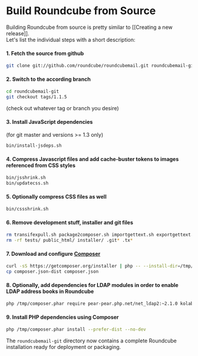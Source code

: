 # Build Roundcube from Source

Building Roundcube from source is pretty similar to [[Creating a new release]].  
Let's list the individual steps with a short description:

#### 1. Fetch the source from github

```sh
git clone git://github.com/roundcube/roundcubemail.git roundcubemail-git
```

#### 2. Switch to the according branch

```sh
cd roundcubemail-git
git checkout tags/1.1.5
```
(check out whatever tag or branch you desire)

#### 3. Install JavaScript dependencies

(for git master and versions >= 1.3 only)

```sh
bin/install-jsdeps.sh
```

#### 4. Compress Javascript files and add cache-buster tokens to images referenced from CSS styles

```sh
bin/jsshrink.sh
bin/updatecss.sh
```

#### 5. Optionally compress CSS files as well

```sh
bin/cssshrink.sh
```

#### 6. Remove development stuff, installer and git files

```sh
rm transifexpull.sh package2composer.sh importgettext.sh exportgettext.sh README.md INSTALL UPGRADING, LICENSE, CHANGELOG
rm -rf tests/ public_html/ installer/ .git* .tx*
```

#### 7. Download and configure [Composer](https://getcomposer.org)

```sh
curl -sS https://getcomposer.org/installer | php -- --install-dir=/tmp/
cp composer.json-dist composer.json
```

#### 8. Optionally, add dependencies for LDAP modules in order to enable LDAP address books in Roundcube

```sh
php /tmp/composer.phar require pear-pear.php.net/net_ldap2:~2.1.0 kolab/net_ldap3:dev-master --no-update
```

#### 9. Install PHP dependencies using Composer

```sh
php /tmp/composer.phar install --prefer-dist --no-dev
```

The `roundcubemail-git` directory now contains a complete Roundcube installation ready for deployment or packaging.
